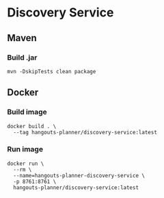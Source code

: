 # Discovery Service

## Maven

### Build .jar
```shell
mvn -DskipTests clean package
```

## Docker

### Build image
```shell
docker build . \
  --tag hangouts-planner/discovery-service:latest
```

### Run image
```shell
docker run \
  --rm \
  --name=hangouts-planner-discovery-service \
  -p 8761:8761 \
  hangouts-planner/discovery-service:latest
```